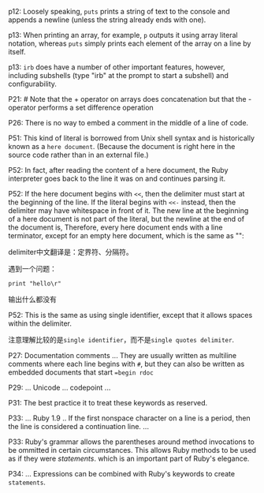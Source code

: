 p12: Loosely speaking, `puts` prints a string of text to the console and appends a newline (unless the string already ends with one).


p13: When printing an array, for example, `p` outputs it using array literal notation, whereas `puts` simply prints each element of the array on a line by itself.


p13: `irb` does have a number of other important features, however, including subshells (type "irb" at the prompt to start a subshell) and configurability.


P21: # Note that the + operator on arrays does concatenation but that the - operator performs a set difference operation


P26: There is no way to embed a comment in the middle of a line of code.


P51: This kind of literal is borrowed from Unix shell syntax and is historically known as a `here document`. (Because the document is right here in the source code rather than in an external file.)


P52: In fact, after reading the content of a here document, the Ruby interpreter goes back to the line it was on and continues parsing it.


P52: If the here document begins with `<<`, then the delimiter must start at the beginning of the line. If the literal begins with `<<-` instead, then the delimiter may have whitespace in front of it. The new line at the beginning of a here document is not part of the literal, but the newline at the end of the document is, Therefore, every here document ends with a line terminator, except for an empty here document, which is the same as "":


delimiter中文翻译是：定界符、分隔符。


遇到一个问题：
```
print "hello\r"
```
输出什么都没有


P52: This is the same as using single identifier, except that it allows spaces within the delimiter.


注意理解比较的是`single identifier`，而不是`single quotes delimiter`.


P27: Documentation comments ... They are usually written as multiline comments where each line begins with `#`, but they can also be written as embedded documents that start `=begin rdoc`


P29: ... Unicode ... codepoint ...


P31: The best practice it to treat these keywords as reserved.


P33: ... Ruby 1.9 .. If the first nonspace character on a line is a period, then the line is considered a continuation line. ...


P33: Ruby's grammar allows the parentheses around method invocations to be ommitted in certain circumstances. This allows Ruby methods to be used as if they were *statements*. which is an important part of Ruby's elegance.


P34: ... Expressions can be combined with Ruby's keywords to create `statements`.



